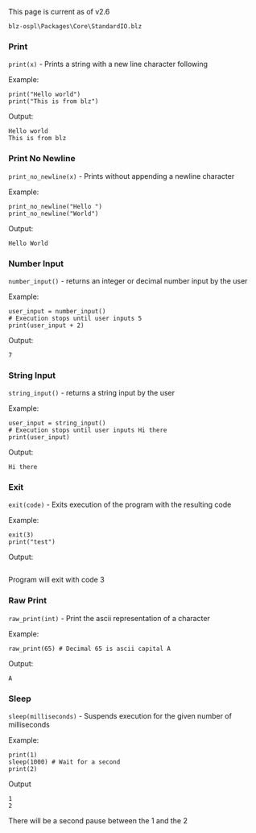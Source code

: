 This page is current as of v2.6

`blz-ospl\Packages\Core\StandardIO.blz`


### Print

`print(x)` - Prints a string with a new line character following

Example:

```
print("Hello world")
print("This is from blz")
```

Output:

```
Hello world
This is from blz
```
### Print No Newline

`print_no_newline(x)` - Prints without appending a newline character

Example:
```
print_no_newline("Hello ")
print_no_newline("World")
```

Output:
```
Hello World
```

### Number Input
`number_input()` - returns an integer or decimal number input by the user

Example:
```
user_input = number_input()
# Execution stops until user inputs 5
print(user_input + 2)
```

Output:
```
7
```

### String Input
`string_input()` - returns a string input by the user

Example:
```
user_input = string_input()
# Execution stops until user inputs Hi there
print(user_input)
```

Output:
```
Hi there
```

### Exit
`exit(code)` - Exits execution of the program with the resulting code

Example:
```
exit(3)
print("test")
```

Output:
```
```

Program will exit with code 3

### Raw Print
`raw_print(int)` - Print the ascii representation of a character

Example:
```
raw_print(65) # Decimal 65 is ascii capital A
```

Output:
```
A
```

### Sleep
`sleep(milliseconds)` - Suspends execution for the given number of milliseconds

Example:
```
print(1)
sleep(1000) # Wait for a second
print(2)
```

Output
```
1
2
```

There will be a second pause between the 1 and the 2